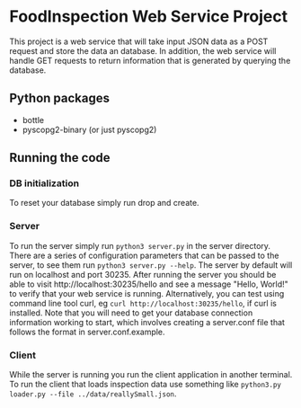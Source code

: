 # FoodInspection Web Service Project

This project is a web service that will take input JSON data as a POST request and store the data an database. In addition, the web service will handle GET requests to return information that is generated by querying the database. 


## Python packages
 - bottle
 - pyscopg2-binary (or just pyscopg2) 

## Running the code

### DB initialization
To reset your database simply run drop and create.

### Server
To run the server simply run `python3 server.py` in the server directory. There are a series of configuration parameters that can be passed to the server, to see them run `python3 server.py --help`. The server by default will run on localhost and port 30235. After running the server you should be able to visit http://localhost:30235/hello and see a message "Hello, World!" to verify that your web service is running.  Alternatively, you can test using command line tool curl, eg `curl http://localhost:30235/hello`, if curl is installed. Note that you will need to get your database connection information working to start, which involves creating a server.conf file that follows the format in server.conf.example. 

### Client
While the server is running you run the client application in another terminal. To run the client that loads inspection data use something like `python3.py loader.py --file ../data/reallySmall.json`.  


